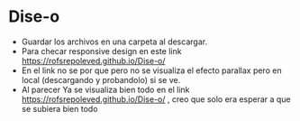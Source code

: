 # Dise-o

* Guardar los archivos en una carpeta al descargar.
* Para checar responsive design en este link https://rofsrepoleved.github.io/Dise-o/
* En el link no se por que pero no se visualiza el efecto parallax pero en local (descargando y probandolo) si se ve.
* Al parecer Ya se visualiza bien todo en el link https://rofsrepoleved.github.io/Dise-o/ , creo que solo era esperar a que se subiera bien todo 
